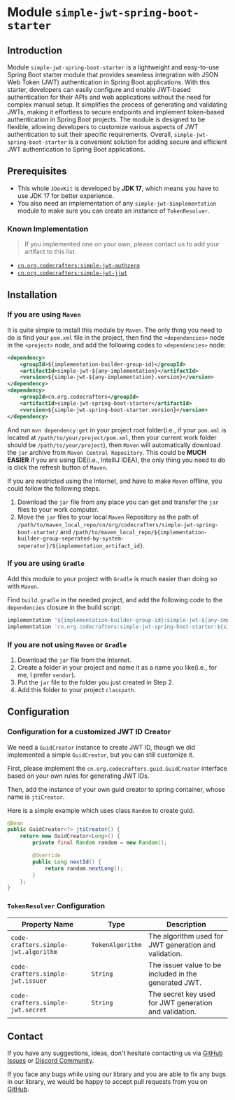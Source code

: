 # Module `simple-jwt-spring-boot-starter`

## Introduction

Module `simple-jwt-spring-boot-starter` is a lightweight and easy-to-use Spring Boot starter module that provides seamless integration with JSON Web Token (JWT) authentication in Spring Boot applications. With this starter, developers can easily configure and enable JWT-based authentication for their APIs and web applications without the need for complex manual setup. It simplifies the process of generating and validating JWTs, making it effortless to secure endpoints and implement token-based authentication in Spring Boot projects. The module is designed to be flexible, allowing developers to customize various aspects of JWT authentication to suit their specific requirements. Overall, `simple-jwt-spring-boot-starter` is a convenient solution for adding secure and efficient JWT authentication to Spring Boot applications.

## Prerequisites

- This whole `JDevKit` is developed by **JDK 17**, which means you have to use JDK 17 for better experience.
- You also need an implementation of any `simple-jwt-$implementation` module to make sure you can create an instance of `TokenResolver`.

### Known Implementation

> If you implemented one on your own, please contact us to add your artifact to this list.

- [`cn.org.codecrafters:simple-jwt-authzero`](/DevKit/simple-jwt-authzero)
- [`cn.org.codecrafters:simple-jwt-jjwt`](/DevKit/simple-jwt-jjwt)

## Installation

### If you are using `Maven`

It is quite simple to install this module by `Maven`. The only thing you need to do is find your `pom.xml` file in the project, then find the `<dependencies>` node in the `<project>` node, and add the following codes to `<dependencies>` node:

```xml
<dependency>
	<groupId>${implementation-builder-group-id}</groupId>
    <artifactId>simple-jwt-${any-implementation}</artifactId>
    <version>${simple-jwt-${any-implementation}.version}</version>
</dependency>
<dependency>
	<groupId>cn.org.codecrafters</groupId>
    <artifactId>simple-jwt-spring-boot-starter</artifactId>
    <version>${simple-jwt-spring-boot-starter.version}</version>
</dependency>
```

And run `mvn dependency:get` in your project root folder(i.e., if your `pom.xml` is located at `/path/to/your/project/pom.xml`, then your current work folder should be `/path/to/your/project`), then `Maven` will automatically download the `jar` archive from `Maven Central Repository`. This could be **MUCH EASIER** if you are using IDE(i.e., IntelliJ IDEA), the only thing you need to do is click the refresh button of `Maven`.

If you are restricted using the Internet, and have to make `Maven` offline, you could follow the following steps.

1. Download the `jar` file from any place you can get and transfer the `jar` files to your work computer.
2. Move the `jar` files to your local `Maven` Repository as the path of `/path/to/maven_local_repo/cn/org/codecrafters/simple-jwt-spring-boot-starter/` and `/path/to/maven_local_repo/${implementation-builder-group-seperated-by-system-seperator}/${implementation_artifact_id}`.

### If you are using `Gradle`

Add this module to your project with `Gradle` is much easier than doing so with `Maven`.

Find `build.gradle` in the needed project, and add the following code to the `dependencies` closure in the build script:

```groovy
implementation '${implementation-builder-group-id}:simple-jwt-${any-implementation}:${simple-jwt-${any-implementation}.version}'
implementation 'cn.org.codecrafters:simple-jwt-spring-boot-starter:${simple-jwt-spring-boot-starter.version}'
```

### If you are not using `Maven` or `Gradle`

1. Download the `jar` file from the Internet.
2. Create a folder in your project and name it as a name you like(i.e., for me, I prefer `vendor`).
3. Put the `jar` file to the folder you just created in Step 2.
4. Add this folder to your project `classpath`.

## Configuration

### Configuration for a customized JWT ID Creator

We need a `GuidCreator` instance to create JWT ID, though we did implemented a simple `GuidCreator`, but you can still customize it.

First, please implement the `cn.org.codecrafters.guid.GuidCreator` interface based on your own rules for generating JWT IDs.

Then, add the instance of your own guid creator to spring container, whose name is `jtiCreator`.

Here is a simple example which uses class `Random` to create guid.

```java
@Bean
public GuidCreator<?> jtiCreator() {
    return new GuidCreator<Long>() {
        private final Random random = new Random();

        @Override
        public Long nextId() {
            return random.nextLong();
        }
    };
}
```

### `TokenResolver` Configuration

| Property Name                        | Type             | Description                                            |
| ------------------------------------ | ---------------- | ------------------------------------------------------ |
| `code-crafters.simple-jwt.algorithm` | `TokenAlgorithm` | The algorithm used for JWT generation and validation.  |
| `code-crafters.simple-jwt.issuer`    | `String`         | The issuer value to be included in the generated JWT.  |
| `code-crafters.simple-jwt.secret`    | `String`         | The secret key used for JWT generation and validation. |

## Contact

If you have any suggestions, ideas, don't hesitate contacting us via [GitHub Issues](https://github.com/CodeCraftersCN/jdevkit/issues/new) or [Discord Community](https://discord.gg/NQK9tjcBB8). 

If you face any bugs while using our library and you are able to fix any bugs in our library, we would be happy to accept pull requests from you on [GitHub](https://github.com/CodeCraftersCN/jdevkit/compare).